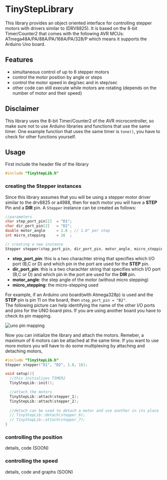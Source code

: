# TinyStepLibrary

This library provides an object oriented interface for controlling stepper motors with drivers similar to (DRV8825). It is based on the 8-bit Timer/Counter2 that comes with the following AVR MCUs: ATmega48A/PA/88A/PA/168A/PA/328/P which means it supports the Arduino Uno board.

## Features
- simultaneous control of up to 6 stepper motors
- control the motor position by angle or steps
- control the motor speed in deg/sec and in step/sec
- other code can still execute while motors are rotating (depends on the number of motor and their speed)

## Disclaimer
This library uses the 8-bit Timer/Counter2 of the AVR microcontroller, so make sure not to use Arduino libraries and functions that use the same timer. One example function that uses the same timer is `tone()`, you have to check for other functions yourself.

## Usage

First include the header file of the library

```cpp
#include "TinyStepLib.h"
```
### creating the Stepper instances

Since this library assumes that you will be using a stepper motor driver similar to the drv8825 or a4988, then for each motor you will have a **STEP** Pin and a **DIR** pin.  A `Stepper` instance can be created as follows:

```cpp
//parameters
char step_port_pin[2]  = "D1";
char dir_port_pin[2]   = "D2";
double motor_angle     = 1.8 ; // 1.8° per step
int micro_stepping     = 16  ; 

// creating a new instance
Stepper stepper(step_port_pin, dir_port_pin, motor_angle, micro_stepping);
```

* **step_port_pin**: this is a two charachter string that specifies which I/O port (B,C or D) and which pin in the port are used for the **STEP** pin. 
* **dir_port_pin**: this is a two charachter string that specifies which I/O port (B,C or D) and which pin in the port are used for the **DIR** pin. 
* **motor_angle**: the step angle of the motor (without micro stepping)
* **micro_stepping**: the micro-stepping used

For example, if an Arduino uno board(with Atmega328p) is used and the **STEP** pin is pin 11 on the board, then ```step_port_pin = "B2"```.   
The following picture can help identifying the name of the other I/O ports and pins for the UNO board pins. If you are using another board you have to check its pin mapping.

![uno pin mapping](https://i.pinimg.com/originals/26/7f/60/267f60a5f7973c27e2bdc2b08b1fb845.png)


Now you can initialize the library and attach the motors. Remeber, a maximum of 6 motors can be attached at the same time. If you want to use more motors you will have to do some  multiplexing by attaching and detaching motors, 


```cpp
#include "TinyStepLib.h"
Stepper stepper("D1", "D2", 1.8, 16);

void setup(){
  //this initializes TIMER2
  TinyStepLib::init();

  //attach the motors
  TinyStepLib::attach(stepper_1);
  TinyStepLib::attach(stepper_2);
  
  //detach can be used to detach a motor and use another in its place
  // TinyStepLib::detach(stepper_6);
  // TinyStepLib::attach(stepper_7);
}

```



### controlling the position
details, code (SOON)

### controlling the speed

details, code and graphs (SOON)
